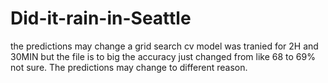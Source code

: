 # Did-it-rain-in-Seattle
the predictions may change a grid search cv model was tranied for 2H and 30MIN but the file is to big the accuracy just changed from like 68 to 69% not sure. The predictions may change to different reason.
